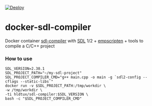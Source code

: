 [![Deploy](https://github.com/humbertodias/docker-sdl-compiler/actions/workflows/deploy.yaml/badge.svg)](https://github.com/humbertodias/docker-sdl-compiler/actions/workflows/deploy.yaml)

# docker-sdl-compiler

Docker container [sdl-compiler](https://hub.docker.com/r/hldtux/sdl-compiler) with [SDL](https://www.libsdl.org/) 1/2 + [empscripten](https://emscripten.org/) + tools to compile a C/C++ project

### How to use

```shell
SDL_VERSION=2.30.1
SDL_PROJECT_PATH="~/my-sdl-project"
SDL_PROJECT_COMPILER_CMD="g++ main.cpp -o main -g `sdl2-config --cflags --static-libs`"
docker run -v $SDL_PROJECT_PATH:/tmp/workdir \
-w /tmp/workdir \
-ti hldtux/sdl-compiler:$SDL_VERSION \
bash -c "$SDL_PROJECT_COMPILER_CMD"
```
